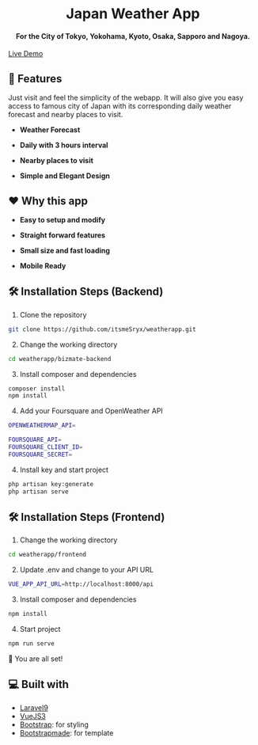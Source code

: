﻿<h1 align="center">
  Japan Weather App
</h1>
<h4 align="center">
 For the City of Tokyo, Yokohama, Kyoto, Osaka, Sapporo and Nagoya.
</h4>

[Live Demo](http://weatherapp-test.tk)

## 🧐 Features

Just visit and feel the simplicity of the webapp.
It will also give you easy access to famous city of Japan with its corresponding daily weather forecast and nearby places to visit.

- **Weather Forecast**

- **Daily with 3 hours interval**

- **Nearby places to visit**

- **Simple and Elegant Design**

## ❤️ Why this app

- **Easy to setup and modify**

- **Straight forward features**

- **Small size and fast loading**

- **Mobile Ready**

## 🛠️ Installation Steps (Backend)

1. Clone the repository

```bash
git clone https://github.com/itsmeSryx/weatherapp.git
```

2. Change the working directory

```bash
cd weatherapp/bizmate-backend
```

3. Install composer and dependencies

```bash
composer install
npm install
```

4. Add your Foursquare and OpenWeather API

```bash
OPENWEATHERMAP_API=

FOURSQUARE_API=
FOURSQUARE_CLIENT_ID=
FOURSQUARE_SECRET=
```

4. Install key and start project

```bash
php artisan key:generate
php artisan serve
```

## 🛠️ Installation Steps (Frontend)

1. Change the working directory

```bash
cd weatherapp/frontend
```
2. Update .env and change to your API URL

```bash
VUE_APP_API_URL=http://localhost:8000/api
```

3. Install composer and dependencies

```bash
npm install
```

4. Start project

```bash
npm run serve
```

🌟 You are all set!

## 💻 Built with

- [Laravel9](https://laravel.com/docs/9.x)
- [VueJS3](https://vuejs.org/)
- [Bootstrap](https://tailwindcss.com/): for styling
- [Bootstrapmade](https://bootstrapmade.com/demo/OnePage/): for template

